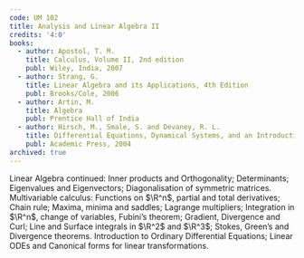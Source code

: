 ```yaml
---
code: UM 102
title: Analysis and Linear Algebra II
credits: '4:0'
books:
  - author: Apostol, T. M.
    title: Calculus, Volume II, 2nd edition
    publ: Wiley, India, 2007
  - author: Strang, G.
    title: Linear Algebra and its Applications, 4th Edition
    publ: Brooks/Cole, 2006
  - author: Artin, M.
    title: Algebra
    publ: Prentice Hall of India
  - author: Hirsch, M., Smale, S. and Devaney, R. L.
    title: Differential Equations, Dynamical Systems, and an Introduction to Chaos, 2nd edition
    publ: Academic Press, 2004
archived: true 
---
```


Linear Algebra continued: Inner products and Orthogonality; Determinants; Eigenvalues and Eigenvectors;
Diagonalisation of symmetric matrices. Multivariable calculus: Functions on $\R^n$, partial and total derivatives;
Chain rule; Maxima, minima and saddles; Lagrange multipliers; Integration in $\R^n$, change of variables,
Fubini’s theorem; Gradient, Divergence and Curl; Line and Surface integrals in $\R^2$ and $\R^3$; Stokes, Green’s
and Divergence theorems. Introduction to Ordinary Differential Equations; Linear ODEs and Canonical
forms for linear transformations.
